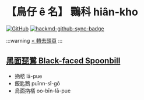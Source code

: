 # 【鳥仔 ê 名】 䴉科 hiân-kho

[![GitHub](https://img.shields.io/badge/GitHub-black?logo=github)](https://github.com/siansiansu/tsiau-a-e-mia)
[![hackmd-github-sync-badge](https://hackmd.io/PiSCRgIWRT2uFI5HZZpB4w/badge)](https://hackmd.io/PiSCRgIWRT2uFI5HZZpB4w)

:::warning
[< 轉去頭頁](https://hackmd.io/@siansiansu/Hy4VzNvha)
:::

## [黑面琵鷺 Black-faced Spoonbill](https://www.instagram.com/p/CebV0O6vKxz/)

- 抐桮 lā-pue
- 飯匙鵝 puīnn-sî-gô
- 烏面抐桮 oo-bīn-lā-pue
